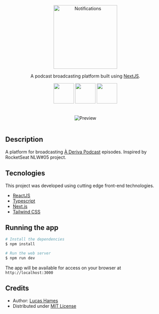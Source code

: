 <p align="center">
  <img src="https://cdn-icons-png.flaticon.com/512/3791/3791461.png" width="200" alt="Notifications" />
</p>

  <p align="center"> A podcast broadcasting platform built using <a href="https://nextjs.org/" target="_blank">NextJS</a>.</p>

<div align="center">
  <img src="https://cdn.jsdelivr.net/gh/devicons/devicon/icons/react/react-original.svg" height="64" width="64" />
  <img src="https://cdn.jsdelivr.net/gh/devicons/devicon/icons/typescript/typescript-original.svg" height="64" width="64"/>
  <img src="https://cdn.jsdelivr.net/gh/devicons/devicon/icons/nextjs/nextjs-original.svg" height="64" width="64"/>
</div>

<br />
<br />

<div align="center">
  <img src="https://i.imgur.com/svRSucV.png" alt="Preview">
</div>

<br />

## Description

A platform for broadcasting <a href="https://www.youtube.com/channel/UCS8Mv2IWgrOIV5u52GzDuRQ" target="_blank">À Deriva Podcast</a> episodes. Inspired by RocketSeat NLW#05 project.

## Tecnologies

This project was developed using cutting edge front-end technologies.

- [ReactJS](https://reactjs.org/)
- [Typescript](https://www.typescriptlang.org/)
- [Next.js](https://nextjs.org/)
- [Tailwind CSS](https://tailwindcss.com/)

## Running the app

```bash
# Install the dependencies
$ npm install

# Run the web server
$ npm run dev
```

The app will be available for access on your browser at `http://localhost:3000`

## Credits

- Author: [Lucas Hames](https://github.com/wedz0ff)
- Distributed under [MIT License](LICENSE)
